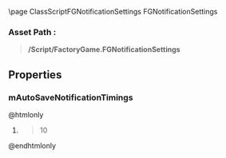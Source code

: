 \page ClassScriptFGNotificationSettings FGNotificationSettings
### Asset Path :
<b><blockquote>/Script/FactoryGame.FGNotificationSettings</blockquote></b>
## Properties

### mAutoSaveNotificationTimings
@htmlonly
<ol>
<li>
<blockquote>10</blockquote>
</li>
</ol>
@endhtmlonly

